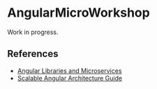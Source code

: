 # AngularMicroWorkshop

Work in progress.

## References

* [Angular Libraries and Microservices](https://antoniogoncalves.org/2018/08/13/angular-libraries-and-microservices)
* [Scalable Angular Architecture Guide](https://github.com/maher-sghaier/scalable-angular-architecture)

